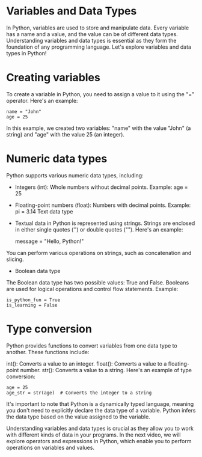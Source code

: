 # Variables and Data Types

In Python, variables are used to store and manipulate data. Every variable has a name and a value, and the value can be of different data types. Understanding variables and data types is essential as they form the foundation of any programming language. Let's explore variables and data types in Python!

# Creating variables
To create a variable in Python, you need to assign a value to it using the "=" operator. Here's an example:

    name = "John"
    age = 25

In this example, we created two variables: "name" with the value "John" (a string) and "age" with the value 25 (an integer).

# Numeric data types

Python supports various numeric data types, including:

* Integers (int): Whole numbers without decimal points. Example: age = 25
* Floating-point numbers (float): Numbers with decimal points. Example: pi = 3.14
Text data type
* Textual data in Python is represented using strings. Strings are enclosed in either single quotes ('') or double quotes (""). Here's an example:

    message = "Hello, Python!"

You can perform various operations on strings, such as concatenation and slicing.

* Boolean data type

The Boolean data type has two possible values: True and False. Booleans are used for logical operations and control flow statements. Example:

    is_python_fun = True
    is_learning = False

# Type conversion

Python provides functions to convert variables from one data type to another. These functions include:

int(): Converts a value to an integer.
float(): Converts a value to a floating-point number.
str(): Converts a value to a string.
Here's an example of type conversion:


    age = 25
    age_str = str(age)  # Converts the integer to a string

It's important to note that Python is a dynamically typed language, meaning you don't need to explicitly declare the data type of a variable. Python infers the data type based on the value assigned to the variable.

Understanding variables and data types is crucial as they allow you to work with different kinds of data in your programs. In the next video, we will explore operators and expressions in Python, which enable you to perform operations on variables and values.


